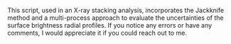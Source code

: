 This script, used in an X-ray stacking analysis, incorporates the Jackknife method and a multi-process approach to evaluate the uncertainties of the surface brightness radial profiles. If you notice any errors or have any comments, I would appreciate it if you could reach out to me.
